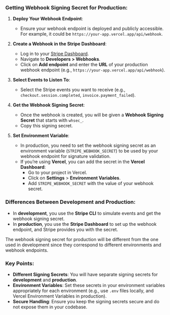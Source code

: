 ### **Getting Webhook Signing Secret for Production**:

1. **Deploy Your Webhook Endpoint**:
   - Ensure your webhook endpoint is deployed and publicly accessible. For example, it could be `https://your-app.vercel.app/api/webhook`.

2. **Create a Webhook in the Stripe Dashboard**:
   - Log in to your [Stripe Dashboard](https://dashboard.stripe.com).
   - Navigate to **Developers > Webhooks**.
   - Click on **Add endpoint** and enter the **URL** of your production webhook endpoint (e.g., `https://your-app.vercel.app/api/webhook`).

3. **Select Events to Listen To**:
   - Select the Stripe events you want to receive (e.g., `checkout.session.completed`, `invoice.payment_failed`).

4. **Get the Webhook Signing Secret**:
   - Once the webhook is created, you will be given a **Webhook Signing Secret** that starts with `whsec_`.
   - Copy this signing secret.

5. **Set Environment Variable**:
   - In production, you need to set the webhook signing secret as an environment variable (`STRIPE_WEBHOOK_SECRET`) to be used by your webhook endpoint for signature validation.
   - If you’re using **Vercel**, you can add the secret in the **Vercel Dashboard**:
     - Go to your project in Vercel.
     - Click on **Settings** > **Environment Variables**.
     - Add `STRIPE_WEBHOOK_SECRET` with the value of your webhook secret.

### **Differences Between Development and Production**:
- In **development**, you use the **Stripe CLI** to simulate events and get the webhook signing secret.
- In **production**, you use the **Stripe Dashboard** to set up the webhook endpoint, and Stripe provides you with the secret.

The webhook signing secret for production will be different from the one used in development since they correspond to different environments and webhook endpoints.

### **Key Points**:
- **Different Signing Secrets**: You will have separate signing secrets for **development** and **production**.
- **Environment Variables**: Set these secrets in your environment variables appropriately for each environment (e.g., use `.env` files locally, and Vercel Environment Variables in production).
- **Secure Handling**: Ensure you keep the signing secrets secure and do not expose them in your codebase.

